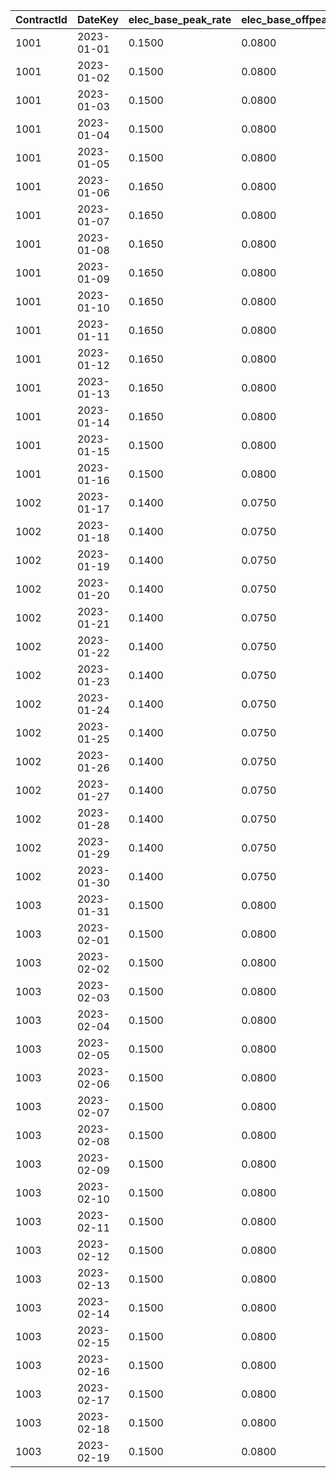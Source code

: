 | ContractId | DateKey | elec_base_peak_rate | elec_base_offpeak_rate | elec_base_shoulder_rate | elec_ums_peak_rate | elec_ums_offpeak_rate | lgc_base_mandatory_rate | lgc_base_voluntary_rate | lgc_base_mandatory_variable | lgc_base_voluntary_variable |
| :--- | :--- | :--- | :--- | :--- | :--- | :--- | :--- | :--- | :--- | :--- |
| 1001 | 2023-01-01 | 0.1500 | 0.0800 | 0.1100 | 0.0200 | 0.0100 | 0.0500 | 0.0300 | 0.0010 | 0.0005 |
| 1001 | 2023-01-02 | 0.1500 | 0.0800 | 0.1100 | 0.0200 | 0.0100 | 0.0500 | 0.0300 | 0.0010 | 0.0005 |
| 1001 | 2023-01-03 | 0.1500 | 0.0800 | 0.1100 | 0.0200 | 0.0100 | 0.0500 | 0.0300 | 0.0010 | 0.0005 |
| 1001 | 2023-01-04 | 0.1500 | 0.0800 | 0.1100 | 0.0200 | 0.0100 | 0.0500 | 0.0300 | 0.0010 | 0.0005 |
| 1001 | 2023-01-05 | 0.1500 | 0.0800 | 0.1100 | 0.0200 | 0.0100 | 0.0500 | 0.0300 | 0.0010 | 0.0005 |
| 1001 | 2023-01-06 | 0.1650 | 0.0800 | 0.1100 | 0.0200 | 0.0100 | 0.0500 | 0.0300 | 0.0010 | 0.0005 |
| 1001 | 2023-01-07 | 0.1650 | 0.0800 | 0.1100 | 0.0200 | 0.0100 | 0.0500 | 0.0300 | 0.0010 | 0.0005 |
| 1001 | 2023-01-08 | 0.1650 | 0.0800 | 0.1100 | 0.0200 | 0.0100 | 0.0500 | 0.0300 | 0.0010 | 0.0005 |
| 1001 | 2023-01-09 | 0.1650 | 0.0800 | 0.1100 | 0.0200 | 0.0100 | 0.0550 | 0.0300 | 0.0010 | 0.0005 |
| 1001 | 2023-01-10 | 0.1650 | 0.0800 | 0.1100 | 0.0200 | 0.0100 | 0.0550 | 0.0300 | 0.0010 | 0.0005 |
| 1001 | 2023-01-11 | 0.1650 | 0.0800 | 0.1100 | 0.0200 | 0.0100 | 0.0550 | 0.0300 | 0.0010 | 0.0005 |
| 1001 | 2023-01-12 | 0.1650 | 0.0800 | 0.1100 | 0.0200 | 0.0100 | 0.0550 | 0.0300 | 0.0010 | 0.0005 |
| 1001 | 2023-01-13 | 0.1650 | 0.0800 | 0.1100 | 0.0200 | 0.0100 | 0.0550 | 0.0300 | 0.0010 | 0.0005 |
| 1001 | 2023-01-14 | 0.1650 | 0.0800 | 0.1100 | 0.0200 | 0.0100 | 0.0550 | 0.0300 | 0.0010 | 0.0005 |
| 1001 | 2023-01-15 | 0.1500 | 0.0800 | 0.1100 | 0.0200 | 0.0100 | 0.0500 | 0.0300 | 0.0010 | 0.0005 |
| 1001 | 2023-01-16 | 0.1500 | 0.0800 | 0.1100 | 0.0200 | 0.0100 | 0.0500 | 0.0300 | 0.0010 | 0.0005 |
| 1002 | 2023-01-17 | 0.1400 | 0.0750 | 0.1000 | 0.0250 | 0.0150 | 0.0600 | 0.0400 | 0.0020 | 0.0015 |
| 1002 | 2023-01-18 | 0.1400 | 0.0750 | 0.1000 | 0.0250 | 0.0150 | 0.0600 | 0.0400 | 0.0020 | 0.0015 |
| 1002 | 2023-01-19 | 0.1400 | 0.0750 | 0.1000 | 0.0250 | 0.0150 | 0.0600 | 0.0400 | 0.0020 | 0.0015 |
| 1002 | 2023-01-20 | 0.1400 | 0.0750 | 0.1000 | 0.0250 | 0.0150 | 0.0600 | 0.0400 | 0.0020 | 0.0015 |
| 1002 | 2023-01-21 | 0.1400 | 0.0750 | 0.1000 | 0.0250 | 0.0150 | 0.0600 | 0.0400 | 0.0020 | 0.0015 |
| 1002 | 2023-01-22 | 0.1400 | 0.0750 | 0.1000 | 0.0250 | 0.0150 | 0.0600 | 0.0400 | 0.0020 | 0.0015 |
| 1002 | 2023-01-23 | 0.1400 | 0.0750 | 0.1000 | 0.0250 | 0.0150 | 0.0650 | 0.0400 | 0.0020 | 0.0015 |
| 1002 | 2023-01-24 | 0.1400 | 0.0750 | 0.1000 | 0.0250 | 0.0150 | 0.0650 | 0.0400 | 0.0020 | 0.0015 |
| 1002 | 2023-01-25 | 0.1400 | 0.0750 | 0.1000 | 0.0250 | 0.0150 | 0.0650 | 0.0400 | 0.0020 | 0.0015 |
| 1002 | 2023-01-26 | 0.1400 | 0.0750 | 0.1000 | 0.0250 | 0.0150 | 0.0650 | 0.0400 | 0.0020 | 0.0015 |
| 1002 | 2023-01-27 | 0.1400 | 0.0750 | 0.1000 | 0.0250 | 0.0150 | 0.0650 | 0.0400 | 0.0020 | 0.0015 |
| 1002 | 2023-01-28 | 0.1400 | 0.0750 | 0.1000 | 0.0250 | 0.0150 | 0.0650 | 0.0400 | 0.0020 | 0.0015 |
| 1002 | 2023-01-29 | 0.1400 | 0.0750 | 0.1000 | 0.0250 | 0.0150 | 0.0650 | 0.0400 | 0.0020 | 0.0015 |
| 1002 | 2023-01-30 | 0.1400 | 0.0750 | 0.1000 | 0.0250 | 0.0150 | 0.0650 | 0.0400 | 0.0020 | 0.0015 |
| 1003 | 2023-01-31 | 0.1500 | 0.0800 | 0.1100 | 0.0200 | 0.0100 | 0.0500 | 0.0300 | 0.0010 | 0.0005 |
| 1003 | 2023-02-01 | 0.1500 | 0.0800 | 0.1100 | 0.0200 | 0.0100 | 0.0500 | 0.0300 | 0.0010 | 0.0005 |
| 1003 | 2023-02-02 | 0.1500 | 0.0800 | 0.1100 | 0.0200 | 0.0100 | 0.0500 | 0.0300 | 0.0010 | 0.0005 |
| 1003 | 2023-02-03 | 0.1500 | 0.0800 | 0.1100 | 0.0200 | 0.0100 | 0.0500 | 0.0300 | 0.0010 | 0.0005 |
| 1003 | 2023-02-04 | 0.1500 | 0.0800 | 0.1100 | 0.0200 | 0.0100 | 0.0500 | 0.0300 | 0.0010 | 0.0005 |
| 1003 | 2023-02-05 | 0.1500 | 0.0800 | 0.1100 | 0.0200 | 0.0100 | 0.0500 | 0.0300 | 0.0010 | 0.0005 |
| 1003 | 2023-02-06 | 0.1500 | 0.0800 | 0.1100 | 0.0200 | 0.0100 | 0.0500 | 0.0300 | 0.0010 | 0.0005 |
| 1003 | 2023-02-07 | 0.1500 | 0.0800 | 0.1100 | 0.0200 | 0.0100 | 0.0500 | 0.0300 | 0.0010 | 0.0005 |
| 1003 | 2023-02-08 | 0.1500 | 0.0800 | 0.1100 | 0.0200 | 0.0100 | 0.0500 | 0.0300 | 0.0010 | 0.0005 |
| 1003 | 2023-02-09 | 0.1500 | 0.0800 | 0.1100 | 0.0200 | 0.0100 | 0.0500 | 0.0300 | 0.0010 | 0.0005 |
| 1003 | 2023-02-10 | 0.1500 | 0.0800 | 0.1250 | 0.0200 | 0.0100 | 0.0500 | 0.0300 | 0.0010 | 0.0005 |
| 1003 | 2023-02-11 | 0.1500 | 0.0800 | 0.1250 | 0.0200 | 0.0100 | 0.0500 | 0.0300 | 0.0010 | 0.0005 |
| 1003 | 2023-02-12 | 0.1500 | 0.0800 | 0.1250 | 0.0200 | 0.0100 | 0.0500 | 0.0300 | 0.0010 | 0.0005 |
| 1003 | 2023-02-13 | 0.1500 | 0.0800 | 0.1250 | 0.0200 | 0.0100 | 0.0500 | 0.0300 | 0.0010 | 0.0005 |
| 1003 | 2023-02-14 | 0.1500 | 0.0800 | 0.1250 | 0.0200 | 0.0100 | 0.0500 | 0.0300 | 0.0010 | 0.0005 |
| 1003 | 2023-02-15 | 0.1500 | 0.0800 | 0.1250 | 0.0200 | 0.0100 | 0.0500 | 0.0300 | 0.0010 | 0.0005 |
| 1003 | 2023-02-16 | 0.1500 | 0.0800 | 0.1250 | 0.0200 | 0.0100 | 0.0500 | 0.0300 | 0.0010 | 0.0005 |
| 1003 | 2023-02-17 | 0.1500 | 0.0800 | 0.1250 | 0.0200 | 0.0100 | 0.0500 | 0.0300 | 0.0010 | 0.0005 |
| 1003 | 2023-02-18 | 0.1500 | 0.0800 | 0.1250 | 0.0200 | 0.0100 | 0.0500 | 0.0300 | 0.0010 | 0.0005 |
| 1003 | 2023-02-19 | 0.1500 | 0.0800 | 0.1250 | 0.0200 | 0.0100 | 0.0500 | 0.0300 | 0.0010 | 0.0005 |
